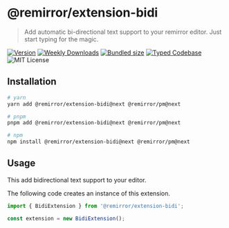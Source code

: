 # @remirror/extension-bidi

> Add automatic bi-directional text support to your remirror editor. Just start typing for the magic.

[![Version][version]][npm] [![Weekly Downloads][downloads-badge]][npm] [![Bundled size][size-badge]][size] [![Typed Codebase][typescript]](./src/index.ts) ![MIT License][license]

[version]: https://flat.badgen.net/npm/v/@remirror/extension-bidi
[npm]: https://npmjs.com/package/@remirror/extension-bidi
[license]: https://flat.badgen.net/badge/license/MIT/purple
[size]: https://bundlephobia.com/result?p=@remirror/extension-bidi
[size-badge]: https://flat.badgen.net/bundlephobia/minzip/@remirror/extension-bidi
[typescript]: https://flat.badgen.net/badge/icon/TypeScript?icon=typescript&label
[downloads-badge]: https://badgen.net/npm/dw/@remirror/extension-bidi/red?icon=npm

## Installation

```bash
# yarn
yarn add @remirror/extension-bidi@next @remirror/pm@next

# pnpm
pnpm add @remirror/extension-bidi@next @remirror/pm@next

# npm
npm install @remirror/extension-bidi@next @remirror/pm@next
```

## Usage

This add bidirectional text support to your editor.

The following code creates an instance of this extension.

```ts
import { BidiExtension } from '@remirror/extension-bidi';

const extension = new BidiExtension();
```
